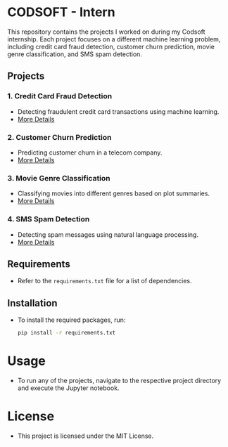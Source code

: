 # CODSOFT - Intern

This repository contains the projects I worked on during my Codsoft internship. Each project focuses on a different machine learning problem, including credit card fraud detection, customer churn prediction, movie genre classification, and SMS spam detection.

## Projects

### 1. Credit Card Fraud Detection
- Detecting fraudulent credit card transactions using machine learning.
- [More Details](Fraud_Detection/README.md)

### 2. Customer Churn Prediction
- Predicting customer churn in a telecom company.
- [More Details](Customer_Churn_Prediction/README.md)

### 3. Movie Genre Classification
- Classifying movies into different genres based on plot summaries.
- [More Details](Movie_Genre_Classification/README.md)

### 4. SMS Spam Detection
- Detecting spam messages using natural language processing.
- [More Details](SMS_Spam_Detection/README.md)

## Requirements
- Refer to the `requirements.txt` file for a list of dependencies.

## Installation
- To install the required packages, run:
    ```bash
    pip install -r requirements.txt
    ```
# Usage
- To run any of the projects, navigate to the respective project directory and execute the Jupyter notebook.

# License
- This project is licensed under the MIT License.
